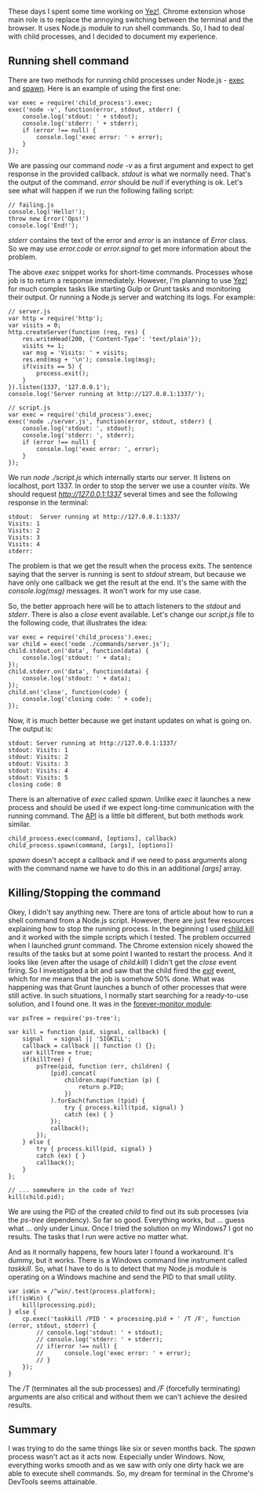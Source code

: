 These days I spent some time working on [Yez!](https://github.com/krasimir/yez). Chrome extension whose main role is to replace the annoying switching between the terminal and the browser. It uses Node.js module to run shell commands. So, I had to deal with child processes, and I decided to document my experience.

## Running shell command

There are two methods for running child processes under Node.js - [exec](http://nodejs.org/api/child_process.html#child_process_child_process_exec_command_options_callback) and [spawn](http://nodejs.org/api/child_process.html#child_process_child_process_spawn_command_args_options). Here is an example of using the first one:

	var exec = require('child_process').exec;
	exec('node -v', function(error, stdout, stderr) {
	    console.log('stdout: ' + stdout);
	    console.log('stderr: ' + stderr);
	    if (error !== null) {
			console.log('exec error: ' + error);
	    }
	});

We are passing our command <i>node -v</i> as a first argument and expect to get response in the provided callback. <i>stdout</i> is what we normally need. That's the output of the command. <i>error</i> should be <i>null</i> if everything is ok. Let's see what will happen if we run the following failing script:

	// failing.js
	console.log('Hello!');
	throw new Error('Ops!')
	console.log('End!');

<i>stderr</i> contains the text of the error and <i>error</i> is an instance of <i>Error</i> class. So we may use <i>error.code</i> or <i>error.signal</i> to get more information about the problem.

The above <i>exec</i> snippet works for short-time commands. Processes whose job is to return a response immediately. However, I'm planning to use [Yez!](https://github.com/krasimir/yez) for much complex tasks like starting Gulp or Grunt tasks and monitoring their output. Or running a Node.js server and watching its logs. For example:

	// server.js
	var http = require('http');
	var visits = 0;
	http.createServer(function (req, res) {
		res.writeHead(200, {'Content-Type': 'text/plain'});
		visits += 1;
		var msg = 'Visits: ' + visits;
		res.end(msg + '\n'); console.log(msg);
		if(visits == 5) {
			process.exit();
		}
	}).listen(1337, '127.0.0.1');
	console.log('Server running at http://127.0.0.1:1337/');

	// script.js
	var exec = require('child_process').exec;
	exec('node ./server.js', function(error, stdout, stderr) {
	    console.log('stdout: ', stdout);
	    console.log('stderr: ', stderr);
	    if (error !== null) {
			console.log('exec error: ', error);
	    }
	});

We run <i>node ./script.js</i> which internally starts our server. It listens on localhost, port 1337. In order to stop the server we use a counter <i>visits</i>. We should request <i>http://127.0.0.1:1337</i> several times and see the following response in the terminal:

	stdout:  Server running at http://127.0.0.1:1337/
	Visits: 1
	Visits: 2
	Visits: 3
	Visits: 4
	stderr:

The problem is that we get the result when the process exits. The sentence saying that the server is running is sent to <i>stdout</i> stream, but because we have only one callback we get the result at the end. It's the same with the <i>console.log(msg)</i> messages. It won't work for my use case.

So, the better approach here will be to attach listeners to the <i>stdout</i> and <i>stderr</i>. There is also a <i>close</i> event available. Let's change our <i>script.js</i> file to the following code, that illustrates the idea:

	var exec = require('child_process').exec;
	var child = exec('node ./commands/server.js');
	child.stdout.on('data', function(data) {
		console.log('stdout: ' + data);
	});
	child.stderr.on('data', function(data) {
		console.log('stdout: ' + data);
	});
	child.on('close', function(code) {
		console.log('closing code: ' + code);
	});

Now, it is much better because we get instant updates on what is going on. The output is:

	stdout: Server running at http://127.0.0.1:1337/
	stdout: Visits: 1
	stdout: Visits: 2
	stdout: Visits: 3
	stdout: Visits: 4
	stdout: Visits: 5
	closing code: 0

There is an alternative of <i>exec</i> called <i>spawn</i>. Unlike <i>exec</i> it launches a new process and should be used if we expect long-time communication with the running command. The [API](http://nodejs.org/api/child_process.html) is a little bit different, but both methods work similar.

	child_process.exec(command, [options], callback)
	child_process.spawn(command, [args], [options])

<i>spawn</i> doesn't accept a callback and if we need to pass arguments along with the command name we have to do this in an additional <i>[args]</i> array.

## Killing/Stopping the command

Okey, I didn't say anything new. There are tons of article about how to run a shell command from a Node.js script. However, there are just few resources explaining how to stop the running process. In the beginning I used [child.kill](http://nodejs.org/api/child_process.html#child_process_child_kill_signal) and it worked with the simple scripts which I tested. The problem occurred when I launched <i>grunt</i> command. The Chrome extension nicely showed the results of the tasks but at some point I wanted to restart the process. And it looks like (even after the usage of <i>child.kill</i>) I didn't get the <i>close</i> event firing. So I investigated a bit and saw that the child fired the [<i>exit</i>](http://nodejs.org/api/child_process.html#child_process_event_exit) event, which for me means that the job is somehow 50% done. What was happening was that Grunt launches a bunch of other processes that were still active. In such situations, I normally start searching for a ready-to-use solution, and I found one. It was in the [forever-monitor module](https://github.com/nodejitsu/forever-monitor/):

	var psTree = require('ps-tree');

	var kill = function (pid, signal, callback) {
		signal   = signal || 'SIGKILL';
		callback = callback || function () {};
		var killTree = true;
		if(killTree) {
			psTree(pid, function (err, children) {
				[pid].concat(
					children.map(function (p) {
						return p.PID;
					})
				).forEach(function (tpid) {
					try { process.kill(tpid, signal) }
					catch (ex) { }
				});
				callback();
			});
		} else {
			try { process.kill(pid, signal) }
			catch (ex) { }
			callback();
		}
	};

	// ... somewhere in the code of Yez!
	kill(child.pid);

We are using the PID of the created <i>child</i> to find out its sub processes (via the <i>ps-tree</i> dependency). So far so good. Everything works, but ... guess what ... only under Linux. Once I tried the solution on my Windows7 I got no results. The tasks that I run were active no matter what. 

And as it normally happens, few hours later I found a workaround. It's dummy, but it works. There is a Windows command line instrument called <i>taskkill</i>. So, what I have to do is to detect that my Node.js module is operating on a Windows machine and send the PID to that small utility.

	var isWin = /^win/.test(process.platform);
	if(!isWin) {
		kill(processing.pid);
	} else {
		cp.exec('taskkill /PID ' + processing.pid + ' /T /F', function (error, stdout, stderr) {
		    // console.log('stdout: ' + stdout);
		    // console.log('stderr: ' + stderr);
		    // if(error !== null) {
		    //   	console.log('exec error: ' + error);
		    // }
		});				
	}

The <i>/T</i> (terminates all the sub processes) and <i>/F</i> (forcefully terminating) arguments are also critical and without them we can't achieve the desired results. 

## Summary

I was trying to do the same things like six or seven months back. The <i>spawn</i> process wasn't act as it acts now. Especially under Windows. Now, everything works smooth and as we saw with only one dirty hack we are able to execute shell commands. So, my dream for terminal in the Chrome's DevTools  seems attainable.